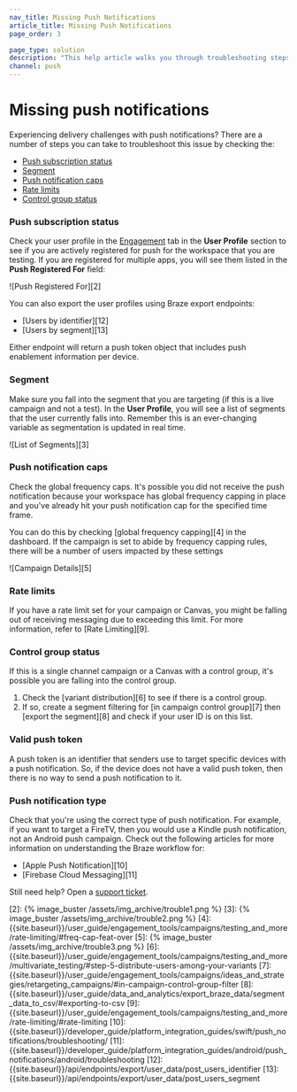 ```yaml
---
nav_title: Missing Push Notifications
article_title: Missing Push Notifications
page_order: 3

page_type: solution
description: "This help article walks you through troubleshooting steps you can take if users are not receiving your push notifications."
channel: push
---
```

# Missing push notifications

Experiencing delivery challenges with push notifications? There are a number of steps you can take to troubleshoot this issue by checking the:

* [Push subscription status](#push-subscription-status)
* [Segment](#segment)
* [Push notification caps](#push-notification-caps)
* [Rate limits](#rate-limits)
* [Control group status](#control-group-status)

### Push subscription status

Check your user profile in the [Engagement][1] tab in the **User Profile** section to see if you are actively registered for push for the workspace that you are testing. If you are registered for multiple apps, you will see them listed in the **Push Registered For** field:

![Push Registered For][2]

You can also export the user profiles using Braze export endpoints:
- [Users by identifier][12]
- [Users by segment][13]

Either endpoint will return a push token object that includes push enablement information per device.

### Segment

Make sure you fall into the segment that you are targeting (if this is a live campaign and not a test). In the **User Profile**, you will see a list of segments that the user currently falls into. Remember this is an ever-changing variable as segmentation is updated in real time.

![List of Segments][3]

### Push notification caps

Check the global frequency caps. It's possible you did not receive the push notification because your workspace has global frequency capping in place and you've already hit your push notification cap for the specified time frame.

You can do this by checking [global frequency capping][4] in the dashboard. If the campaign is set to abide by frequency capping rules, there will be a number of users impacted by these settings

![Campaign Details][5]

### Rate limits

If you have a rate limit set for your campaign or Canvas, you might be falling out of receiving messaging due to exceeding this limit. For more information, refer to [Rate Limiting][9].

### Control group status

If this is a single channel campaign or a Canvas with a control group, it's possible you are falling into the control group.

  1. Check the [variant distribution][6] to see if there is a control group.
  2. If so, create a segment filtering for [in campaign control group][7] then [export the segment][8] and check if your user ID is on this list.

### Valid push token
A push token is an identifier that senders use to target specific devices with a push notification. So, if the device does not have a valid push token, then there is no way to send a push notification to it. 

### Push notification type

Check that you're using the correct type of push notification. For example, if you want to target a FireTV, then you would use a Kindle push notification, not an Android push campaign. Check out the following articles for more information on understanding the Braze workflow for:
- [Apple Push Notification][10]
- [Firebase Cloud Messaging][11]

Still need help? Open a [support ticket]({{site.baseurl}}/braze_support/).

[1]: {{site.baseurl}}/user_guide/engagement_tools/segments/using_user_search/#engagement-tab
[2]: {% image_buster /assets/img_archive/trouble1.png %}
[3]: {% image_buster /assets/img_archive/trouble2.png %}
[4]: {{site.baseurl}}/user_guide/engagement_tools/campaigns/testing_and_more/rate-limiting/#freq-cap-feat-over
[5]: {% image_buster /assets/img_archive/trouble3.png %}
[6]: {{site.baseurl}}/user_guide/engagement_tools/campaigns/testing_and_more/multivariate_testing/#step-5-distribute-users-among-your-variants
[7]: {{site.baseurl}}/user_guide/engagement_tools/campaigns/ideas_and_strategies/retargeting_campaigns/#in-campaign-control-group-filter
[8]: {{site.baseurl}}/user_guide/data_and_analytics/export_braze_data/segment_data_to_csv/#exporting-to-csv
[9]: {{site.baseurl}}/user_guide/engagement_tools/campaigns/testing_and_more/rate-limiting/#rate-limiting
[10]: {{site.baseurl}}/developer_guide/platform_integration_guides/swift/push_notifications/troubleshooting/
[11]: {{site.baseurl}}/developer_guide/platform_integration_guides/android/push_notifications/android/troubleshooting
[12]: {{site.baseurl}}/api/endpoints/export/user_data/post_users_identifier
[13]: {{site.baseurl}}/api/endpoints/export/user_data/post_users_segment